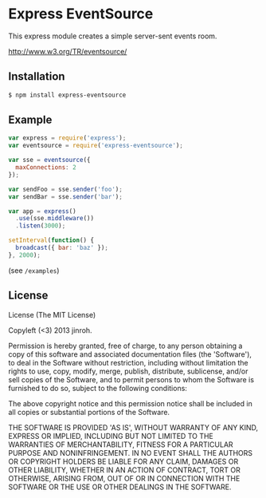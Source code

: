 # Express EventSource

This express module creates a simple server-sent events room.

http://www.w3.org/TR/eventsource/

## Installation

```sh
$ npm install express-eventsource
```

## Example

```javascript
var express = require('express');
var eventsource = require('express-eventsource');

var sse = eventsource({
  maxConnections: 2
});

var sendFoo = sse.sender('foo');
var sendBar = sse.sender('bar');

var app = express()
  .use(sse.middleware())
  .listen(3000);

setInterval(function() {
  broadcast({ bar: 'baz' });
}, 2000);
```

(see `/examples`)

## License

License
(The MIT License)

Copyleft (<3) 2013 jinroh.

Permission is hereby granted, free of charge, to any person obtaining a copy of this software and associated documentation files (the 'Software'), to deal in the Software without restriction, including without limitation the rights to use, copy, modify, merge, publish, distribute, sublicense, and/or sell copies of the Software, and to permit persons to whom the Software is furnished to do so, subject to the following conditions:

The above copyright notice and this permission notice shall be included in all copies or substantial portions of the Software.

THE SOFTWARE IS PROVIDED 'AS IS', WITHOUT WARRANTY OF ANY KIND, EXPRESS OR IMPLIED, INCLUDING BUT NOT LIMITED TO THE WARRANTIES OF MERCHANTABILITY, FITNESS FOR A PARTICULAR PURPOSE AND NONINFRINGEMENT. IN NO EVENT SHALL THE AUTHORS OR COPYRIGHT HOLDERS BE LIABLE FOR ANY CLAIM, DAMAGES OR OTHER LIABILITY, WHETHER IN AN ACTION OF CONTRACT, TORT OR OTHERWISE, ARISING FROM, OUT OF OR IN CONNECTION WITH THE SOFTWARE OR THE USE OR OTHER DEALINGS IN THE SOFTWARE.
